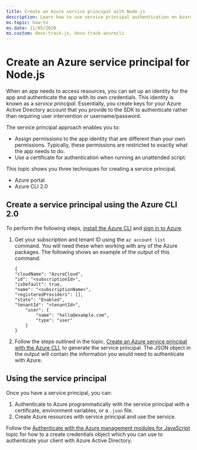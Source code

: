 ```yaml
---
title: Create an Azure service principal with Node.js
description: Learn how to use service principal authentication on Azure with Node.js and JavaScript
ms.topic: how-to
ms.date: 11/05/2020
ms.custom: devx-track-js, devx-track-azurecli
---
```


# Create an Azure service principal for Node.js

When an app needs to access resources, you can set up an identity for the app and authenticate the app with its own credentials. This identity is known as a *service principal*. Essentially, you create keys for your Azure Active Directory account that you provide to the SDK to authenticate rather than requiring user intervention or username/password.

The service principal approach enables you to:
- Assign permissions to the app identity that are different than your own permissions. Typically, these permissions are restricted to exactly what the app needs to do.
- Use a certificate for authentication when running an unattended script.

This topic shows you three techniques for creating a service principal.

- Azure portal
- Azure CLI 2.0

## Create a service principal using the Azure CLI 2.0

To perform the following steps, [install the Azure CLI](/cli/azure/install-azure-cli) and [sign in to Azure](/cli/azure/authenticate-azure-cli). 

1. Get your subscription and tenant ID using the `az account list` command. You will need these when working with any of the Azure packages. The following shows an example of the output of this command:

	```shell
	{
	"cloudName": "AzureCloud",
	"id": "<subscriptionId>",
	"isDefault": true,
	"name": "<subscriptionName>",
	"registeredProviders": [],
	"state": "Enabled",
	"tenantId": "<tenantId>",
		"user": {
			"name": "hello@example.com",
			"type": "user"
		}
	}
    ```

1. Follow the steps outlined in the topic,
[Create an Azure service principal with the Azure CLI](/cli/azure/create-an-azure-service-principal-azure-cli), to generate the service principal. The JSON object in the output will contain the information you would need to authenticate with Azure.

## Using the service principal

Once you have a service principal, you can:

1. Authenticate to Azure programmatically with the service principal with a certificate, environment variables, or a `.json` file. 
1. Create Azure resources with service principal and use the service.

Follow the [Authenticate with the Azure management modules for JavaScript](./node-sdk-azure-authenticate.md) topic for how to a create credentials object which you can use to authenticate your client with Azure Active Directory.
